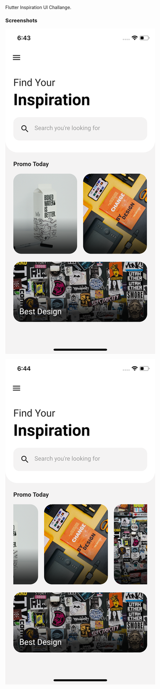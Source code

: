 Flutter Inspiration UI Challange.

### Screenshots

![ScreenShot](https://github.com/madhavam12/FlutterInspirationUI/blob/master/screenshot/one.png?raw=true)

![ScreenShot](https://github.com/madhavam12/FlutterInspirationUI/blob/master/screenshot/two.png?raw=true)
